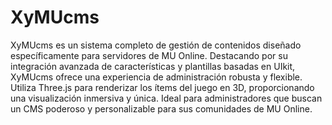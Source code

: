# XyMUcms
XyMUcms es un sistema completo de gestión de contenidos diseñado específicamente para servidores de MU Online. Destacando por su integración avanzada de características y plantillas basadas en UIkit, XyMUcms ofrece una experiencia de administración robusta y flexible. Utiliza Three.js para renderizar los ítems del juego en 3D, proporcionando una visualización inmersiva y única. Ideal para administradores que buscan un CMS poderoso y personalizable para sus comunidades de MU Online.
